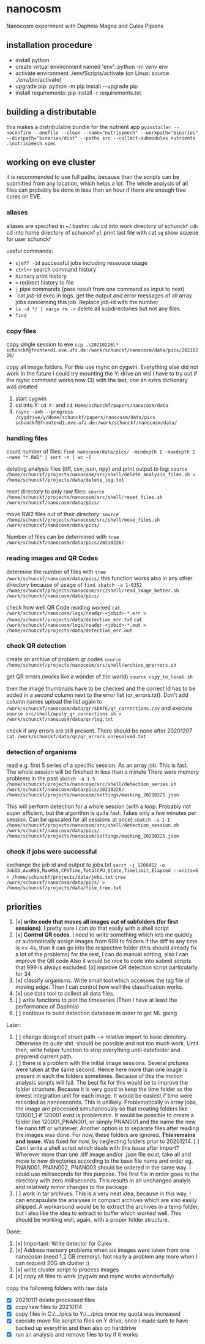 # nanocosm

Nanocosm experiment with Daphnia Magna and Culex Pipiens

## installation procedure

+ install python
+ create virtual environment named 'env':  python -m venv env
+ activate environment ./env/Scripts/activate (on Linux: source ./env/bin/activate)
+ upgrade pip:   python -m pip install --upgrade pip
+ install requirements: pip install -r requirements.txt

## building a distributable

this makes a distributable bundle for the nutrient app
`pyinstaller --noconfirm --onefile --clean --name="nutrispeech" --workpath="binaries" --distpath="binaries/dist" --paths src --collect-submodules nutrients .\nutrispeech.spec`

## working on eve cluster

it is recommended to use full paths, because than the scripts can be submitted
from any location, which helps a lot. The whole analysis of all files can probably
be done in less than an hour if there are enough free cores on EVE.

### aliases

aliases are specified in ~/.bashrc
`cdw` cd into work directory of schunckf
`cdh` cd into home directory of schunckf
`pl`  print last file with cat
`sq`  show squeue for user schunckf

useful commands:

+ `sjeff -1d`   successful jobs including ressouce usage
+ `ctrl+r`      search command history
+ `history`     print history
+ `>`           redirect history to file
+ `|`           pipe commands (pass result from one command as input to next)
+ `cat *job-id* exec in logs. get the output and error messages of all array jobs
                concerning this job. Replace job-id with the number
+ `ls -d */ | xargs rm -r` delete all subdirectories but not any files.
+ `find`

### copy files

copy single session to eve
`scp .\20210226\* schunckf@frontend1.eve.ufz.de:/work/schunckf/nanocosm/data/pics/20210226/`

copy all image folders. For this use rsync on cygwin. Everything else did not work
In the future I could try mounting the Y: drive on wsl
I have to try out if the rsync command works now (3) with the last, one an
extra dictionary was created

1. start cygwin
2. cd into Y: `cd Y:` and `cd Home/schunckf/papers/nanocosm/data`
3. `rsync -avh --progress /cygdrive/y/Home/schunckf/papers/nanocosm/data/pics schunckf@frontend1.eve.ufz.de:/work/schunckf/nanocosm/data/`

### handling files

count number of files:
`find nanocosm/data/pics/ -mindepth 1 -maxdepth 2 -name "*.RW2" | sort -n | wc -l`

deleting analysis files (tiff, csv, json, npy) and print output to log:
`source /home/schunckf/projects/nanocosm/src/shell/delete_analysis_files.sh > /home/schunckf/projects/data/delete_log.txt`

reset directory to only raw files:
`source /home/schunckf/projects/nanocosm/src/shell/reset_files.sh /work/schunckf/nanocosm/data/pics/`

move RW2 files out of their directory:
`source /home/schunckf/projects/nanocosm/src/shell/move_files.sh /work/schunckf/nanocosm/data/pics/`

Number of files can be determined with
`tree /work/schunckf/nanocosm/data/pics/20210226/`

### reading images and QR Codes

determine the number of files with `tree /work/schunckf/nanocosm/data/pics/`
this function works also in any other directory because of usage of `find`.
`sbatch -a 1-9352 /home/schunckf/projects/nanocosm/src/shell/read_image_better.sh /work/schunckf/nanocosm/data/pics/`

check how well QR Code reading worked
`cat /work/schunckf/nanocosm/logs/readqr-<jobid>-*.err > /home/schunckf/projects/data/detection_err.txt`
`cat /work/schunckf/nanocosm/logs/readqr-<jobid>-*.out > /home/schunckf/projects/data/detection_err.out`

### check QR detection

create an archive of problem qr codes
`source /home/schunckf/projects/nanocosm/src/shell/archive_qrerrors.sh`

get QR errors (works like a wonder of the world)
`source copy_to_local.sh` 

then the image thumbnails have to be checked and the correct id has to be added in a second column next to
the error list (qr_errors.txt). Don't add column names
upload the list again to `/work/schunckf/nanocosm/data/qr/$DATE/qr_corrections.csv` and execute
`source src/shell/apply_qr_corrections.sh > /work/schunckf/nanocosm/data/qr/log.txt`

check if any errors are still present. There should be none after 20201207
`cat /work/schunckf/data/qr/qr_errors_unresolved.txt`

### detection of organisms

read e.g. first 5 series of a specific session. As an array job. This is fast.
The whole session will be finished in less than a minute
There were memory problems in the past
`sbatch -a 1-5 /home/schunckf/projects/nanocosm/src/shell/detection_series.sh /work/schunckf/nanocosm/data/pics/20210226/ /home/schunckf/projects/nanocosm/settings/masking_20210225.json`

This will perform detection for a whole session (with a loop. Probably not
super efficient, but the algorithm is quite fast. Takes only a few minutes
per session. Can be upscaled for all sessions at once)
`sbatch -a 1-1 /home/schunckf/projects/nanocosm/src/shell/detection_session.sh /work/schunckf/nanocosm/data/pics/ /home/schunckf/projects/nanocosm/settings/masking_20210225.json`

### check if jobs were successful

exchange the job id and output to jobs.txt
`sacct -j 1200452 -o JobID,AveRSS,MaxRSS,CPUTime,TotalCPU,State,Timelimit,Elapsed --units=G > /home/schunckf/projects/data/jobs.txt`
`tree /work/schunckf/nanocosm/data/pics/ > /home/schunckf/projects/data/file_tree.txt`

## priorities

1. [x] __write code that moves all images out of subfolders (for first sessions)__. I pretty sure I can do that easily with a shell script
2. [x] __Control QR codes__. I need to write something which lets me quickly or
       automatically assign images from 999 to folders
       if the diff to any time is <= 4s, than it can go into the respective folder (this should already fix a lot of the problems)
       for the rest, I can do manual sorting, also I can improve the QR code
       Also it would be nice to code into submit scripts that 999 is always excluded.
       [x] improve QR detection script particularly for 34
3. [x] classify organisms. Write small tool which accesses the tag file of
       moving edge. Then I can control how well the classification works.
4. [x] use data tool to collect all data files.
5. [ ] write functions to plot the timeseries (Then I have at least the performance of Daphnia)
6. [ ] continue to build detection database in order to get ML going

Later:

1. [ ] change design of struct path --> relative import to base directory.
       Otherwise its quite shit. should be possible and not too much work.
       Until then, write helper function to strip everything until datefolder
       and preprend current path.
2. [ ] there is a problem with the initial image sessions. Several pictures were
       taken at the same second. Hence here more than one image is present in
       each the folders sometimes. Because of this the motion analysis scripts will
       fail. The best fix for this would be to improve the folder structure. Because
       it is very good to keep the time folder as the lowest integration unit for
       each image. It would be easiest if time were recorded as nanoseconds. This
       is unlikely. Problematically in array jobs, the image are processed simultaneously
       so that creating folders like 120001_1 if 120001 exist is problematic.
       It would be possible to create a folder like 120001_PNAN001, or simply
       PNAN001 and the name the new file nano.tiff or whatever. Another option
       is to separate files after reading the images was done. For now,
       these folders are ignored. __This remains and issue__. Was fixed for now,
       by neglecting folders prior to 20201214.
       [ ] Can I write a shell script which deals with this issue after import?
           Wherever more than one .tiff image and/or .json file exist, take all
           and move to new directories according to the base file name and order
           eg. PNAN001, PNAN002, PNAN003 should be ordered in the same way. I could
           use milliseconds for this purpose. The first file in order goes
           to the directory with zero milliseconds. This results in an unchanged
           analyis and relatively minor changes to the package.
3. [ ] work in tar archives. This is a very neat idea, because in this way,
       I can encapsulate the analyses in compact archives which are also
       easily shipped. A workaround would be to extract the archives in a temp
       folder, but I also like the idea to extract to buffer which worked well.
       This should be working well, again, with a proper folder structure.

Done:

1. [x] Important: Write detector for Culex
2. [x] Address memory problems when six images were taken from one nanocosm (need 1.2 GB memory). Not really a problem any more when I can request 20G on cluster :)
3. [x] write cluster script to process images
4. [x] copy all files to work (cygwin and rsync works wonderfully)

copy the following folders with raw data

+ [x] 20210111 delete processed files
+ [x] copy raw files to 20210114
+ [x] copy files in C:/.../pics to Y:/.../pics once my quota was increased
+ [x] execute move file script to files on Y drive, once I made sure to have backed up everythin and then also on harddrive
+ [x] run an analysis and remove files to try if it works
